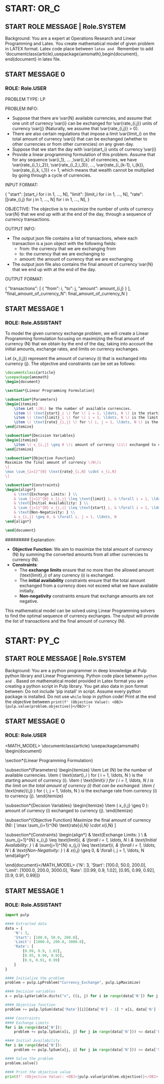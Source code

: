 # START: OR_C 
## START ROLE MESSAGE | Role.SYSTEM 
Background: You are a expert at Operations Research and Linear Programming and Latex. You create mathematical model of given problem in LATEX format. Latex code place between ```latex and ``` Remember to add 'documentclass{article},usepackage{amsmath},begin{document}, end{document} in latex file. 
## START MESSAGE 0 
### ROLE: Role.USER
<DESCRIPTION>
PROBLEM TYPE: LP

PROBLEM INFO: 

- Suppose that there are \var{N} available currencies, and assume that one unit of currency \var{i} can be exchanged for \var{rate_{i,j}} units of currency \var{j} (Naturally, we assume that \var{rate_{i,j}} > 0).
- There are also certain regulations that impose a limit \var{limit_i} on the total amount of currency \var{i} that can be exchanged (whether to other currencies or from other currencies) on any given day.
- Suppose that we start the day with \var{start_i} units of currency \var{i}
- Provide a linear programming formulation of this problem. Assume that for any sequence \var{i_1}, … ,\var{i_k} of currencies, we have \var{rate_{i_1,i_2}}, \var{rate_{i_2,i_3}}, ..., \var{rate_{i_{k-1}, i_{k}}, \var{rate_{i_k, i_1}} <= 1, which means that wealth cannot be multiplied by going through a cycle of currencies.

INPUT FORMAT: 

{
    "start": [start_i for i in 1, ..., N],
    "limit": [limit_i for i in 1, ..., N],
    "rate": [[rate_{i,j} for j in 1, ..., N] for i in 1, ..., N],
}

OBJECTIVE: The objective is to maximize the number of units of currency \var{N} that we end up with at the end of the day, through a sequence of currency transactions.

OUTPUT INFO: 

- The output json file contains a list of transactions, where each transaction is a json object with the following fields:
    - from: the currency that we are exchanging from
    - to: the currency that we are exchanging to
    - amount: the amount of currency that we are exchanging
- The output json file also contains the final amount of currency \var{N} that we end up with at the end of the day.

OUTPUT FORMAT: 

{
    "transactions": [
        {
            "from": i,
            "to": j,
            "amount": amount_{i,j}
        }
    ],
    "final_amount_of_currency_N": final_amount_of_currency_N
}
</DESCRIPTION>


## START MESSAGE 1 
### ROLE: Role.ASSISTANT
To model the given currency exchange problem, we will create a Linear Programming formulation focusing on maximizing the final amount of currency \(N\) that we obtain by the end of the day, taking into account the initial amounts, exchange rates, and limits on currency exchanges. 

Let \(x_{i,j}\) represent the amount of currency \(i\) that is exchanged into currency \(j\). The objective and constraints can be set as follows:

```latex
\documentclass{article}
\usepackage{amsmath}
\begin{document}

\section*{Linear Programming Formulation}

\subsection*{Parameters}
\begin{itemize}
    \item Let \(N\) be the number of available currencies.
    \item \( \text{start}_i \) for \( i = 1, \ldots, N \) is the starting amount of currency \(i\).
    \item \( \text{limit}_i \) for \( i = 1, \ldots, N \) is the limit on the total amount of currency \(i\) that can be exchanged.
    \item \( \text{rate}_{i,j} \) for \( i, j = 1, \ldots, N \) is the exchange rate from currency \(i\) to currency \(j\).
\end{itemize}

\subsection*{Decision Variables}
\begin{itemize}
    \item \( x_{i,j} \geq 0 \): amount of currency \(i\) exchanged to currency \(j\).
\end{itemize}

\subsection*{Objective Function}
Maximize the final amount of currency \(N\):
\[
\max \sum_{i=1}^{N} \text{rate}_{i,N} \cdot x_{i,N}
\]

\subsection*{Constraints}
\begin{align*}
    & \text{Exchange Limits: } \\
    & \sum_{j=1}^{N} x_{i,j} \leq \text{limit}_i, & \forall i = 1, \ldots, N \\
    & \text{Initial Availability: } \\
    & \sum_{j=1}^{N} x_{j,i} \leq \text{start}_i, & \forall i = 1, \ldots, N \\
    & \text{Non-Negativity: } \\
    & x_{i,j} \geq 0, & \forall i, j = 1, \ldots, N
\end{align*}

\end{document}
```

######### Explanation:
- **Objective Function**: We aim to maximize the total amount of currency \(N\) by summing the converted amounts from all other currencies to currency \(N\).
- **Constraints**:
  - The **exchange limits** ensure that no more than the allowed amount \(\text{limit}_i\) of any currency \(i\) is exchanged.
  - The **initial availability** constraints ensure that the total amount exchanged from a currency does not exceed what we have available initially.
  - **Non-negativity** constraints ensure that exchange amounts are not negative.

This mathematical model can be solved using Linear Programming solvers to find the optimal sequence of currency exchanges. The output will provide the list of transactions and the final amount of currency \(N\).

# START: PY_C 
## START ROLE MESSAGE | Role.SYSTEM 
Background: You are a python programmer in deep knowledge at Pulp python library and Linear Programming. Python code place between ```python and ```. Based on mathematical model provided in Latex format you are creating a python script in Pulp library. You get also data in json format between: <DATA></DATA> Do not include 'pip install' in script. Assume every python package is installed. Do not use `while` loop in python code! Print at the end the objective between <OBJ></OBJ> `print(f' (Objective Value): <OBJ>{pulp.value(problem.objective)}</OBJ>')` 
## START MESSAGE 0 
### ROLE: Role.USER
<MATH_MODEL>
\documentclass{article}
\usepackage{amsmath}
\begin{document}

\section*{Linear Programming Formulation}

\subsection*{Parameters}
\begin{itemize}
    \item Let \(N\) be the number of available currencies.
    \item \( \text{start}_i \) for \( i = 1, \ldots, N \) is the starting amount of currency \(i\).
    \item \( \text{limit}_i \) for \( i = 1, \ldots, N \) is the limit on the total amount of currency \(i\) that can be exchanged.
    \item \( \text{rate}_{i,j} \) for \( i, j = 1, \ldots, N \) is the exchange rate from currency \(i\) to currency \(j\).
\end{itemize}

\subsection*{Decision Variables}
\begin{itemize}
    \item \( x_{i,j} \geq 0 \): amount of currency \(i\) exchanged to currency \(j\).
\end{itemize}

\subsection*{Objective Function}
Maximize the final amount of currency \(N\):
\[
\max \sum_{i=1}^{N} \text{rate}_{i,N} \cdot x_{i,N}
\]

\subsection*{Constraints}
\begin{align*}
    & \text{Exchange Limits: } \\
    & \sum_{j=1}^{N} x_{i,j} \leq \text{limit}_i, & \forall i = 1, \ldots, N \\
    & \text{Initial Availability: } \\
    & \sum_{j=1}^{N} x_{j,i} \leq \text{start}_i, & \forall i = 1, \ldots, N \\
    & \text{Non-Negativity: } \\
    & x_{i,j} \geq 0, & \forall i, j = 1, \ldots, N
\end{align*}

\end{document}</MATH_MODEL>
<DATA>
{'N': 3, 'Start': [100.0, 50.0, 200.0], 'Limit': [1000.0, 200.0, 3000.0], 'Rate': [[0.99, 0.9, 1.02], [0.95, 0.99, 0.92], [0.9, 0.91, 0.99]]}</DATA>


## START MESSAGE 1 
### ROLE: Role.ASSISTANT
```python
import pulp

#### Extracted data
data = {
    'N': 3, 
    'Start': [100.0, 50.0, 200.0], 
    'Limit': [1000.0, 200.0, 3000.0], 
    'Rate': [
        [0.99, 0.9, 1.02], 
        [0.95, 0.99, 0.92], 
        [0.9, 0.91, 0.99]
    ]
}

#### Initialize the problem
problem = pulp.LpProblem("Currency_Exchange", pulp.LpMaximize)

#### Decision variables
x = pulp.LpVariable.dicts("x", ((i, j) for i in range(data['N']) for j in range(data['N'])), lowBound=0, cat='Continuous')

#### Objective function
problem += pulp.lpSum(data['Rate'][i][data['N'] - 1] * x[i, data['N'] - 1] for i in range(data['N'])), "Maximize_Final_Amount"

#### Constraints
#### Exchange Limits
for i in range(data['N']):
    problem += pulp.lpSum(x[i, j] for j in range(data['N'])) <= data['Limit'][i], f"Exchange_Limit_{i}"

#### Initial Availability
for i in range(data['N']):
    problem += pulp.lpSum(x[j, i] for j in range(data['N'])) <= data['Start'][i], f"Initial_Availability_{i}"

#### Solve the problem
problem.solve()

#### Print the objective value
print(f' (Objective Value): <OBJ>{pulp.value(problem.objective)}</OBJ>')
```

